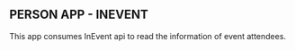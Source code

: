 <h2>PERSON APP - INEVENT</h2> 
<p>This app consumes InEvent api to read the information of event attendees. </p>

